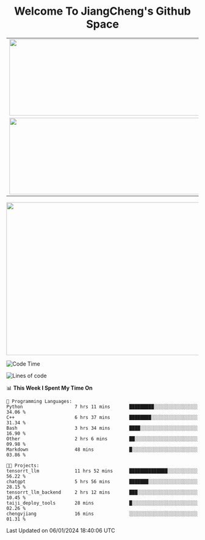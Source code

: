 <h1 align="center">Welcome To JiangCheng's Github Space</h1>

<table align="center" frame="void" rules="none" >
  <tr>
    <td>
      <div align="center"> <img height="200px" width="500px"  src="https://github-readme-stats.vercel.app/api?username=thisjiang&hide_title=true&hide_border=true&layout=compact&show_icons=trueline_height=21&text_color=000&icon_color=000&bg_color=0,ea6161,ffc64d,fffc4d,52fa5a&theme=graywhite" /> </div>
    </td>
    <td>
      <div align="center"> <img height="200px" width="500px" src="https://github-readme-stats.vercel.app/api/top-langs/?username=thisjiang&hide_title=true&hide_border=true&layout=compact&langs_count=6&text_color=000&icon_color=fff&bg_color=0,52fa5a,4dfcff,c64dff&theme=graywhite" /> </div>
    </td>
  </tr>
  <tr>
    <td>
      <div align="center"> <img height="200px" width="500px" src="https://github-readme-streak-stats.herokuapp.com/?user=thisjiang&hide_title=true&hide_border=true&layout=compact&langs_count=6" /> </div>
    </td>
    <td>
      <div align="center"> 
      <a href="https://github.com/" target="_blank"><img style="margin: 10px" src="https://profilinator.rishav.dev/skills-assets/git-scm-icon.svg" alt="Git" height="50" /></a>  
      <a href="https://www.linux.org/" target="_blank"><img style="margin: 10px" src="https://profilinator.rishav.dev/skills-assets/linux-original.svg" alt="Linux" height="50" /></a>  
      <a href="https://www.gnu.org/software/bash/" target="_blank"><img style="margin: 10px" src="https://profilinator.rishav.dev/skills-assets/gnu_bash-icon.svg" alt="Bash" height="50" /></a>  
      </div>
    </td>
  </tr>
</table>

<div align="center"> <img height="400px" width="1000px" src="https://github-readme-activity-graph.cyclic.app/graph?username=thisjiang&theme=react&hide_title=true&hide_border=true&layout=compact&langs_count=6" /> </div></td>

<!--START_SECTION:waka-->
![Code Time](http://img.shields.io/badge/Code%20Time-733%20hrs%2010%20mins-blue)

![Lines of code](https://img.shields.io/badge/From%20Hello%20World%20I%27ve%20Written-464.5%20thousand%20lines%20of%20code-blue)

📊 **This Week I Spent My Time On** 

```text
💬 Programming Languages: 
Python                   7 hrs 11 mins       █████████░░░░░░░░░░░░░░░░   34.06 % 
C++                      6 hrs 37 mins       ████████░░░░░░░░░░░░░░░░░   31.34 % 
Bash                     3 hrs 34 mins       ████░░░░░░░░░░░░░░░░░░░░░   16.90 % 
Other                    2 hrs 6 mins        ██░░░░░░░░░░░░░░░░░░░░░░░   09.98 % 
Markdown                 48 mins             █░░░░░░░░░░░░░░░░░░░░░░░░   03.86 % 

🐱‍💻 Projects: 
tensorrt_llm             11 hrs 52 mins      ██████████████░░░░░░░░░░░   56.22 % 
chatgpt                  5 hrs 56 mins       ███████░░░░░░░░░░░░░░░░░░   28.15 % 
tensorrt_llm_backend     2 hrs 12 mins       ███░░░░░░░░░░░░░░░░░░░░░░   10.45 % 
taiji_deploy_tools       28 mins             █░░░░░░░░░░░░░░░░░░░░░░░░   02.26 % 
chengvjiang              16 mins             ░░░░░░░░░░░░░░░░░░░░░░░░░   01.31 % 
```


 Last Updated on 06/01/2024 18:40:06 UTC
<!--END_SECTION:waka-->
